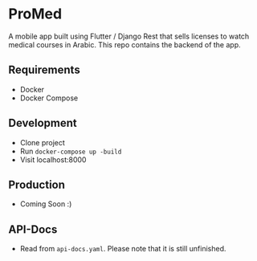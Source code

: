 # ProMed
A mobile app built using Flutter / Django Rest that sells licenses to watch medical courses in Arabic.
This repo contains the backend of the app.

## Requirements
- Docker
- Docker Compose

## Development
- Clone project
- Run `docker-compose up -build`
- Visit localhost:8000

## Production
- Coming Soon :)

## API-Docs
- Read from `api-docs.yaml`. Please note that it is still unfinished.
